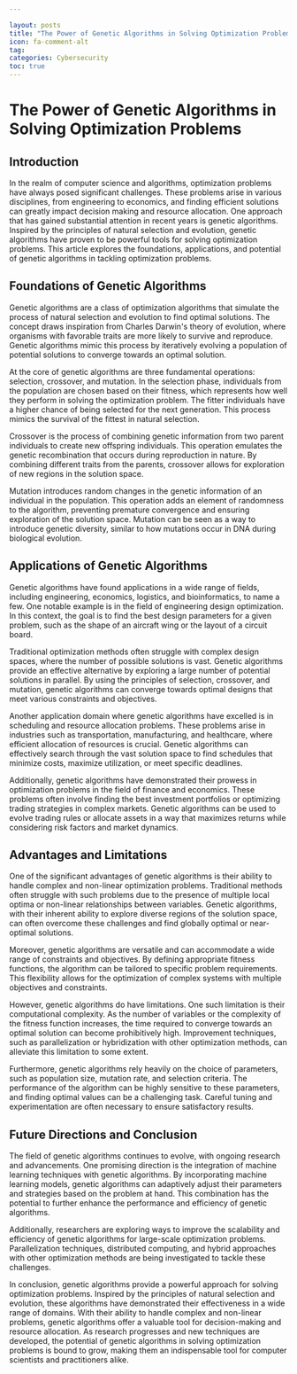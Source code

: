 ```yaml
---

layout: posts
title: "The Power of Genetic Algorithms in Solving Optimization Problems"
icon: fa-comment-alt
tag:      
categories: Cybersecurity
toc: true
---
```




# The Power of Genetic Algorithms in Solving Optimization Problems

## Introduction

In the realm of computer science and algorithms, optimization problems have always posed significant challenges. These problems arise in various disciplines, from engineering to economics, and finding efficient solutions can greatly impact decision making and resource allocation. One approach that has gained substantial attention in recent years is genetic algorithms. Inspired by the principles of natural selection and evolution, genetic algorithms have proven to be powerful tools for solving optimization problems. This article explores the foundations, applications, and potential of genetic algorithms in tackling optimization problems.

## Foundations of Genetic Algorithms

Genetic algorithms are a class of optimization algorithms that simulate the process of natural selection and evolution to find optimal solutions. The concept draws inspiration from Charles Darwin's theory of evolution, where organisms with favorable traits are more likely to survive and reproduce. Genetic algorithms mimic this process by iteratively evolving a population of potential solutions to converge towards an optimal solution.

At the core of genetic algorithms are three fundamental operations: selection, crossover, and mutation. In the selection phase, individuals from the population are chosen based on their fitness, which represents how well they perform in solving the optimization problem. The fitter individuals have a higher chance of being selected for the next generation. This process mimics the survival of the fittest in natural selection.

Crossover is the process of combining genetic information from two parent individuals to create new offspring individuals. This operation emulates the genetic recombination that occurs during reproduction in nature. By combining different traits from the parents, crossover allows for exploration of new regions in the solution space.

Mutation introduces random changes in the genetic information of an individual in the population. This operation adds an element of randomness to the algorithm, preventing premature convergence and ensuring exploration of the solution space. Mutation can be seen as a way to introduce genetic diversity, similar to how mutations occur in DNA during biological evolution.

## Applications of Genetic Algorithms

Genetic algorithms have found applications in a wide range of fields, including engineering, economics, logistics, and bioinformatics, to name a few. One notable example is in the field of engineering design optimization. In this context, the goal is to find the best design parameters for a given problem, such as the shape of an aircraft wing or the layout of a circuit board.

Traditional optimization methods often struggle with complex design spaces, where the number of possible solutions is vast. Genetic algorithms provide an effective alternative by exploring a large number of potential solutions in parallel. By using the principles of selection, crossover, and mutation, genetic algorithms can converge towards optimal designs that meet various constraints and objectives.

Another application domain where genetic algorithms have excelled is in scheduling and resource allocation problems. These problems arise in industries such as transportation, manufacturing, and healthcare, where efficient allocation of resources is crucial. Genetic algorithms can effectively search through the vast solution space to find schedules that minimize costs, maximize utilization, or meet specific deadlines.

Additionally, genetic algorithms have demonstrated their prowess in optimization problems in the field of finance and economics. These problems often involve finding the best investment portfolios or optimizing trading strategies in complex markets. Genetic algorithms can be used to evolve trading rules or allocate assets in a way that maximizes returns while considering risk factors and market dynamics.

## Advantages and Limitations

One of the significant advantages of genetic algorithms is their ability to handle complex and non-linear optimization problems. Traditional methods often struggle with such problems due to the presence of multiple local optima or non-linear relationships between variables. Genetic algorithms, with their inherent ability to explore diverse regions of the solution space, can often overcome these challenges and find globally optimal or near-optimal solutions.

Moreover, genetic algorithms are versatile and can accommodate a wide range of constraints and objectives. By defining appropriate fitness functions, the algorithm can be tailored to specific problem requirements. This flexibility allows for the optimization of complex systems with multiple objectives and constraints.

However, genetic algorithms do have limitations. One such limitation is their computational complexity. As the number of variables or the complexity of the fitness function increases, the time required to converge towards an optimal solution can become prohibitively high. Improvement techniques, such as parallelization or hybridization with other optimization methods, can alleviate this limitation to some extent.

Furthermore, genetic algorithms rely heavily on the choice of parameters, such as population size, mutation rate, and selection criteria. The performance of the algorithm can be highly sensitive to these parameters, and finding optimal values can be a challenging task. Careful tuning and experimentation are often necessary to ensure satisfactory results.

## Future Directions and Conclusion

The field of genetic algorithms continues to evolve, with ongoing research and advancements. One promising direction is the integration of machine learning techniques with genetic algorithms. By incorporating machine learning models, genetic algorithms can adaptively adjust their parameters and strategies based on the problem at hand. This combination has the potential to further enhance the performance and efficiency of genetic algorithms.

Additionally, researchers are exploring ways to improve the scalability and efficiency of genetic algorithms for large-scale optimization problems. Parallelization techniques, distributed computing, and hybrid approaches with other optimization methods are being investigated to tackle these challenges.

In conclusion, genetic algorithms provide a powerful approach for solving optimization problems. Inspired by the principles of natural selection and evolution, these algorithms have demonstrated their effectiveness in a wide range of domains. With their ability to handle complex and non-linear problems, genetic algorithms offer a valuable tool for decision-making and resource allocation. As research progresses and new techniques are developed, the potential of genetic algorithms in solving optimization problems is bound to grow, making them an indispensable tool for computer scientists and practitioners alike.